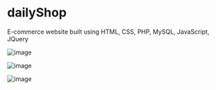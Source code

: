 # dailyShop
E-commerce website built using HTML, CSS, PHP, MySQL, JavaScript, JQuery

![image](https://user-images.githubusercontent.com/34294878/137409424-e9b2665e-1e3f-4288-a87a-142cb84b792b.png)

![image](https://user-images.githubusercontent.com/34294878/137409587-a7600e14-700f-4bab-b803-c67d48144584.png)

![image](https://user-images.githubusercontent.com/34294878/137409689-9ed345de-c6cb-4bea-aa47-76d1a139ec19.png)
